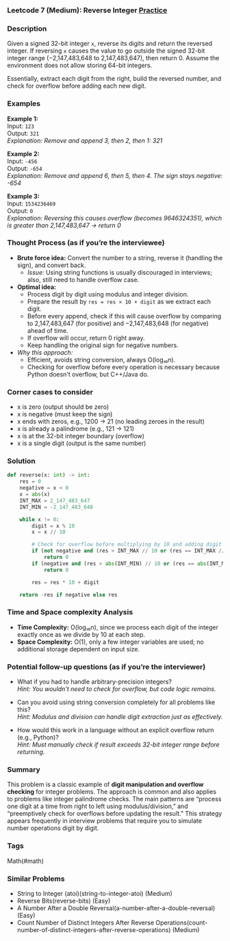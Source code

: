 ### Leetcode 7 (Medium): Reverse Integer [Practice](https://leetcode.com/problems/reverse-integer)

### Description  
Given a signed 32-bit integer `x`, reverse its digits and return the reversed integer. If reversing `x` causes the value to go outside the signed 32-bit integer range (−2,147,483,648 to 2,147,483,647), then return 0. Assume the environment does not allow storing 64-bit integers.

Essentially, extract each digit from the right, build the reversed number, and check for overflow before adding each new digit.

### Examples  

**Example 1:**  
Input: `123`  
Output: `321`  
*Explanation: Remove and append 3, then 2, then 1: 321*

**Example 2:**  
Input: `-456`  
Output: `-654`  
*Explanation: Remove and append 6, then 5, then 4. The sign stays negative: -654*

**Example 3:**  
Input: `1534236469`  
Output: `0`  
*Explanation: Reversing this causes overflow (becomes 9646324351), which is greater than 2,147,483,647 → return 0*

### Thought Process (as if you’re the interviewee)  
- **Brute force idea:** Convert the number to a string, reverse it (handling the sign), and convert back.  
    - *Issue:* Using string functions is usually discouraged in interviews; also, still need to handle overflow case.
- **Optimal idea:**  
    - Process digit by digit using modulus and integer division.
    - Prepare the result by `res = res × 10 + digit` as we extract each digit.
    - Before every append, check if this will cause overflow by comparing to 2,147,483,647 (for positive) and −2,147,483,648 (for negative) ahead of time.
    - If overflow will occur, return 0 right away.
    - Keep handling the original sign for negative numbers.
- *Why this approach:*  
  - Efficient, avoids string conversion, always O(log₁₀n).
  - Checking for overflow before every operation is necessary because Python doesn't overflow, but C++/Java do.

### Corner cases to consider  
- x is zero (output should be zero)
- x is negative (must keep the sign)
- x ends with zeros, e.g., 1200 → 21 (no leading zeroes in the result)
- x is already a palindrome (e.g., 121 → 121)
- x is at the 32-bit integer boundary (overflow)
- x is a single digit (output is the same number)

### Solution

```python
def reverse(x: int) -> int:
    res = 0
    negative = x < 0
    x = abs(x)
    INT_MAX = 2_147_483_647
    INT_MIN = -2_147_483_648

    while x != 0:
        digit = x % 10
        x = x // 10

        # Check for overflow before multiplying by 10 and adding digit
        if (not negative and (res > INT_MAX // 10 or (res == INT_MAX // 10 and digit > 7))):
            return 0
        if (negative and (res > abs(INT_MIN) // 10 or (res == abs(INT_MIN) // 10 and digit > 8))):
            return 0

        res = res * 10 + digit

    return -res if negative else res
```

### Time and Space complexity Analysis  

- **Time Complexity:** O(log₁₀n), since we process each digit of the integer exactly once as we divide by 10 at each step.
- **Space Complexity:** O(1), only a few integer variables are used; no additional storage dependent on input size.

### Potential follow-up questions (as if you’re the interviewer)  

- What if you had to handle arbitrary-precision integers?  
  *Hint: You wouldn’t need to check for overflow, but code logic remains.*

- Can you avoid using string conversion completely for all problems like this?  
  *Hint: Modulus and division can handle digit extraction just as effectively.*

- How would this work in a language without an explicit overflow return (e.g., Python)?  
  *Hint: Must manually check if result exceeds 32-bit integer range before returning.*

### Summary
This problem is a classic example of **digit manipulation and overflow checking** for integer problems. The approach is common and also applies to problems like integer palindrome checks. The main patterns are “process one digit at a time from right to left using modulus/division,” and “preemptively check for overflows before updating the result.” This strategy appears frequently in interview problems that require you to simulate number operations digit by digit.

### Tags
Math(#math)

### Similar Problems
- String to Integer (atoi)(string-to-integer-atoi) (Medium)
- Reverse Bits(reverse-bits) (Easy)
- A Number After a Double Reversal(a-number-after-a-double-reversal) (Easy)
- Count Number of Distinct Integers After Reverse Operations(count-number-of-distinct-integers-after-reverse-operations) (Medium)